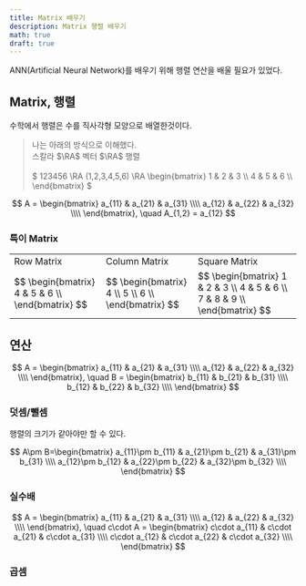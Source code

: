 ```yaml
---
title: Matrix 배우기
description: Matrix 행렬 배우기
math: true
draft: true
---
```


ANN(Artificial Neural Network)를 배우기 위해 행렬 연산을 배울 필요가 있었다.

## Matrix, 행렬

수학에서 행렬은 수를 직사각형 모양으로 배열한것이다.

> 나는 아래의 방식으로 이해했다.  
> 스칼라 $\RA$ 벡터 $\RA$ 행렬  
> <br>
> $
> 123456 \RA (1,2,3,4,5,6) \RA
> \begin{bmatrix}
> 1 & 2 & 3 \\\\
> 4 & 5 & 6 \\\\
> \end{bmatrix}
> $

$$
A = \begin{bmatrix}
a_{11} & a_{21} & a_{31} \\\\
a_{12} & a_{22} & a_{32} \\\\
\end{bmatrix},
\quad
A_{1,2} = a_{12}
$$

### 특이 Matrix


<table><tbody>
  <tr>
    <td>Row Matrix</td>
    <td>Column Matrix</td>
    <td>Square Matrix</td>
  </tr>
  <tr>
    <td>
        $$
        \begin{bmatrix}
        4 & 5 & 6 \\
        \end{bmatrix}
        $$
    </td>
    <td>
        $$
        \begin{bmatrix}
        4 \\
        5 \\
        6 \\
        \end{bmatrix}
        $$
    </td>
    <td>
        $$
        \begin{bmatrix}
        1 & 2 & 3 \\
        4 & 5 & 6 \\
        7 & 8 & 9 \\
        \end{bmatrix}
        $$
    </td>
  </tr>
</tbody>
</table>

## 연산

$$
A = \begin{bmatrix}
a_{11} & a_{21} & a_{31} \\\\
a_{12} & a_{22} & a_{32} \\\\
\end{bmatrix},
\quad
B = \begin{bmatrix}
b_{11} & b_{21} & b_{31} \\\\
b_{12} & b_{22} & b_{32} \\\\
\end{bmatrix}
$$

### 덧셈/뺄셈

행렬의 크기가 같아야만 할 수 있다.

$$
A\pm B=\begin{bmatrix}
a_{11}\pm b_{11} & a_{21}\pm b_{21} & a_{31}\pm b_{31} \\\\
a_{12}\pm b_{12} & a_{22}\pm b_{22} & a_{32}\pm b_{32} \\\\
\end{bmatrix}
$$

### 실수배

$$
A = \begin{bmatrix}
a_{11} & a_{21} & a_{31} \\\\
a_{12} & a_{22} & a_{32} \\\\
\end{bmatrix},
\quad
c\cdot A = \begin{bmatrix}
c\cdot a_{11} & c\cdot a_{21} & c\cdot a_{31} \\\\
c\cdot a_{12} & c\cdot a_{22} & c\cdot a_{32} \\\\
\end{bmatrix}
$$

### 곱셈


